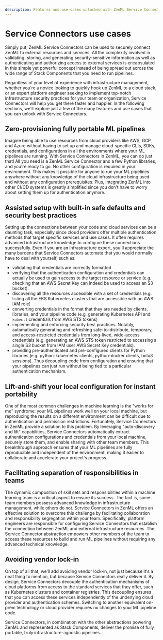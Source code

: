 ```yaml
---
description: Features and use-cases unlocked with ZenML Service Connectors.
---
```


# Service Connectors use cases

Simply put, ZenML Service Connectors can be used to securely connect ZenML to external resources and services. All the complexity involved in validating, storing, and generating security-sensitive information as well as authenticating and authorizing access to external services is encapsulated in this simple yet powerful concept instead of being spread out across the wide range of Stack Components that you need to run pipelines.

Regardless of your level of experience with infrastructure management, whether you're a novice looking to quickly hook up ZenML to a cloud stack, or an expert platform engineer seeking to implement top-notch infrastructure security practices for your team or organization, Service Connectors will help you get there faster and happier. In the following sections, we'll explore just a few of the many features and use cases that you can unlock with Service Connectors.

## Zero-provisioning fully portable ML pipelines

Imagine being able to use resources from cloud providers like AWS, GCP, and Azure without having to set up and manage cloud-specific CLIs, SDKs, credentials, and configurations in all the environments where your ML pipelines are running. With Service Connectors in ZenML, you can do just that! All you need is a ZenML Service Connector and a few Python libraries, and you're ready to go. No other configuration is required in your environment. This makes it possible for anyone to run your ML pipelines anywhere without any knowledge of the cloud infrastructure being used and without any configuration prerequisites. Plus, integrating ZenML into other CI/CD systems is greatly simplified since you don't have to worry about setting them up for authentication anymore.

## Assisted setup with built-in safe defaults and security best practices

Setting up the connections between your code and cloud services can be a daunting task, especially since cloud providers offer multiple authentication methods that target specific services and use cases. It often requires advanced infrastructure knowledge to configure these connections successfully. Even if you are an infrastructure expert, you'll appreciate the many burdens that Service Connectors automate that you would normally have to deal with yourself, such as:

* validating that credentials are correctly formatted
* verifying that the authentication configuration and credentials can actually be used to gain access to the target resource or service (e.g. checking that an AWS Secret Key can indeed be used to access an S3 bucket).
* discovering all the resources accessible with a set of credentials (e.g. listing all the EKS Kubernetes clusters that are accessible with an AWS IAM role)&#x20;
* converting credentials in the format that they are needed by clients, libraries, and your pipeline code (e.g. generating Kubernetes API and `kubectl` credentials from AWS STS tokens)
* implementing and enforcing security best practices. Notably, automatically generating and refreshing safe-to-distribute, temporary, and access-restricted credentials from long-lived, wide-access credentials (e.g. generating an AWS STS token restricted to accessing a single S3 bucket from IAM user AWS Secret Key credentials).
* providing pre-authenticated and pre-configured clients for Python libraries (e.g. python-kubernetes clients, python-docker clients, boto3 sessions). Thus decoupling code from configuration and ensuring that your pipelines can just run without being tied to a particular authentication mechanism.

## Lift-and-shift your local configuration for instant portability

One of the most common challenges in machine learning is the "works for me" syndrome: your ML pipelines work well on your local machine, but reproducing the results on a different environment can be difficult due to authentication and permission restrictions. Fortunately, Service Connectors in ZenML provide a solution to this problem. By leveraging "auto-discovery and lift" capabilities, Service Connectors automatically extract authentication configurations and credentials from your local machine, securely store them, and enable sharing with other team members. This breakthrough approach ensures that your ML pipelines are fully reproducible and independent of the environment, making it easier to collaborate and accelerate your project's progress.

## Facilitating separation of responsibilities in teams

The dynamic composition of skill sets and responsibilities within a machine learning team is a critical aspect to ensure its success. The fact is, some team members possess advanced knowledge in infrastructure management, while others do not. Service Connectors in ZenML offers an effective solution to overcome this challenge by facilitating collaboration and responsibility segregation within your team. Specifically, platform engineers are responsible for configuring Service Connectors that establish the connection between ZenML and external infrastructure resources. The Service Connector abstraction empowers other members of the team to access these resources to build and run ML pipelines without requiring any advanced technical knowledge.

## Avoiding vendor lock-in

On top of all that, we'll add avoiding vendor lock-in, not just because it's a neat thing to mention, but because Service Connectors really deliver it. By design, Service Connectors decouple the authentication mechanisms of cloud platforms from access to the standard services that they offer, such as Kubernetes clusters and container registries. This decoupling ensures that you can access these services independently of the underlying cloud provider and authentication schemes. Switching to another equivalent on-prem technology or cloud provider requires no changes to your ML pipeline code.

Service Connectors, in combination with the other abstractions powering ZenML and represented as Stack Components, deliver the promise of fully portable, truly infrastructure-agnostic pipelines.
